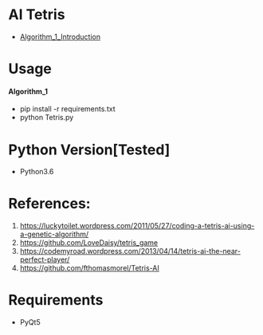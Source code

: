 # AI Tetris
- [Algorithm_1_Introduction](https://mp.weixin.qq.com/s/9u3HR6aY-XQq56fqGedx5A)

# Usage
#### Algorithm_1
- pip install -r requirements.txt
- python Tetris.py

# Python Version[Tested]
- Python3.6

# References:
1. https://luckytoilet.wordpress.com/2011/05/27/coding-a-tetris-ai-using-a-genetic-algorithm/
2. https://github.com/LoveDaisy/tetris_game
3. https://codemyroad.wordpress.com/2013/04/14/tetris-ai-the-near-perfect-player/
4. https://github.com/fthomasmorel/Tetris-AI

# Requirements
- PyQt5